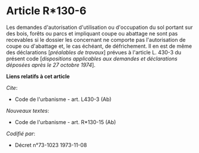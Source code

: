 # Article R*130-6

Les demandes d'autorisation d'utilisation ou d'occupation du sol portant sur des bois, forêts ou parcs et impliquant coupe ou
abattage ne sont pas recevables si le dossier les concernant ne comporte pas l'autorisation de coupe ou d'abattage et, le cas
échéant, de défrichement. Il en est de même des déclarations [*préalables de travaux*] prévues à l'article L. 430-3 du
présent code [*dispositions applicables aux demandes et déclarations déposées après le 27 octobre 1974*].

**Liens relatifs à cet article**

_Cite_:

  - Code de l'urbanisme - art. L430-3 (Ab)

_Nouveaux textes_:

  - Code de l'urbanisme - art. R*130-15 (Ab)

_Codifié par_:

  - Décret n°73-1023 1973-11-08
